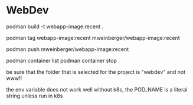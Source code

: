 # WebDev


podman build -t webapp-image:recent .

podman tag webapp-image:recent mweinberger/webapp-image:recent

podman push mweinberger/webapp-image:recent 

podman container list
podman container stop 

be sure that the folder that is selected for the project is "webdev" and not www!!

the env variable does not work well without k8s, the POD_NAME is a literal string unless run in k8s